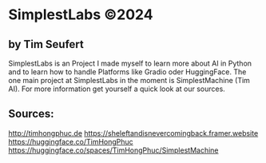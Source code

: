 # SimplestLabs ©2024 
## by Tim Seufert

SimplestLabs is an Project I made myself to learn more about AI in Python and to learn how to handle Platforms like Gradio oder HuggingFace.
The one main project at SimplestLabs in the moment is SimplestMachine (Tim AI). For more information get yourself a quick look at our sources.

## Sources: 

http://timhongphuc.de
https://sheleftandisnevercomingback.framer.website
https://huggingface.co/TimHongPhuc
https://huggingface.co/spaces/TimHongPhuc/SimplestMachine
